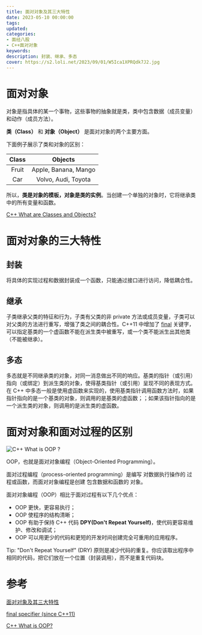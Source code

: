 ```yaml
---
title: 面对对象及其三大特性
date: 2023-05-10 00:00:00
tags:
updated:
categories:
- 面经八股
- C++面对对象
keywords:
description: 封装、继承、多态
cover: https://s2.loli.net/2023/09/01/W5Ica1XPRQdk7J2.jpg
---
```


# 面对对象
对象是指具体的某一个事物，这些事物的抽象就是类，类中包含数据（成员变量）和动作（成员方法）。

**类（Class）** 和 **对象（Object）** 是面对对象的两个主要方面。

下面例子展示了类和对象的区别：

| Class | Objects |
| :----: | :----: |
| Fruit | Apple, Banana, Mango |
| Car | Volvo, Audi, Toyota |

所以，**类是对象的模板，对象是类的实例**。当创建一个单独的对象时，它将继承类中的所有变量和函数。

[C++ What are Classes and Objects?](https://www.w3schools.com/cpp/cpp_classes.asp)


# 面对对象的三大特性

## 封装
将具体的实现过程和数据封装成一个函数，只能通过接口进行访问，降低耦合性。

## 继承
子类继承父类的特征和行为，子类有父类的非 private 方法或成员变量，子类可以对父类的方法进行重写，增强了类之间的耦合性。C++11 中增加了 [final](https://en.cppreference.com/w/cpp/language/final) 关键字，可以指定基类的一个虚函数不能在派生类中被重写，或一个类不能派生出其他类（不能被继承）。

## 多态
多态就是不同继承类的对象，对同一消息做出不同的响应。基类的指针（或引用）指向（或绑定）到派生类的对象，使得基类指针（或引用）呈现不同的表现方式。在 C++ 中多态一般是使用虚函数来实现的，使用基类指针调用函数方法时，如果指针指向的是一个基类的对象，则调用的是基类的虚函数；；如果该指针指向的是一个派生类的对象，则调用的是派生类的虚函数。


# 面对对象和面对过程的区别

![C++ What is OOP ?](https://s2.loli.net/2023/09/02/ZVgGap8nAoSiy35.png)

OOP，也就是面对对象编程（Object-Oriented Programming）。

面对过程编程（process-oriented programming）是编写 对数据执行操作的 过程或函数，而面对对象编程是创建 包含数据和函数的 对象。

面对对象编程（OOP）相比于面对过程有以下几个优点：
- OOP 更快，更容易执行；
- OOP 使程序的结构清晰；
- OOP 有助于保持 C++ 代码 **DPY(Don't Repeat Yourself)**，使代码更容易维护、修改和调试；
- OOP 可以用更少的代码和更短的开发时间创建完全可重用的应用程序。

Tip: "Don't Repeat Yourself" (DRY) 原则是减少代码的重复。你应该取出程序中相同的代码，把它们放在一个位置（封装调用），而不是重复代码块。


# 参考

[面对对象及其三大特性](https://leetcode.cn/leetbook/read/cmian-shi-tu-po/vwksyg/)

[final specifier (since C++11)](https://en.cppreference.com/w/cpp/language/final)

[C++ What is OOP?](https://www.w3schools.com/cpp/cpp_oop.asp)